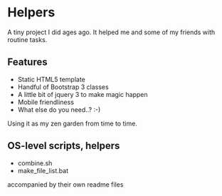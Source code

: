 # Helpers

A tiny project I did ages ago. It helped me and some of my friends with routine tasks.

## Features

- Static HTML5 template
- Handful of Bootstrap 3 classes
- A little bit of jquery 3 to make magic happen
- Mobile friendliness
- What else do you need..? :-)

Using it as my zen garden from time to time.

## OS-level scripts, helpers

- combine.sh
- make_file_list.bat

accompanied by their own readme files
